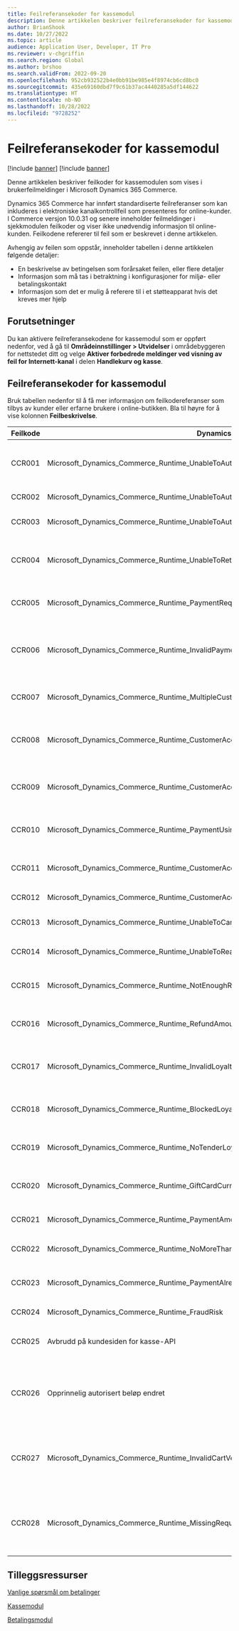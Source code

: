 ```yaml
---
title: Feilreferansekoder for kassemodul
description: Denne artikkelen beskriver feilreferansekoder for kassemodulen som vises i brukerfeilmeldinger i Microsoft Dynamics 365 Commerce.
author: BrianShook
ms.date: 10/27/2022
ms.topic: article
audience: Application User, Developer, IT Pro
ms.reviewer: v-chgriffin
ms.search.region: Global
ms.author: brshoo
ms.search.validFrom: 2022-09-20
ms.openlocfilehash: 952cb932522b4e0bb91be985e4f8974cb6cd8bc0
ms.sourcegitcommit: 435e69160dbd7f9c61b37ac4440285a5df144622
ms.translationtype: HT
ms.contentlocale: nb-NO
ms.lasthandoff: 10/28/2022
ms.locfileid: "9728252"
---
```

# <a name="checkout-module-error-reference-codes"></a>Feilreferansekoder for kassemodul

[!include [banner](includes/banner.md)]
[!include [banner](includes/preview-banner.md)]

Denne artikkelen beskriver feilkoder for kassemodulen som vises i brukerfeilmeldinger i Microsoft Dynamics 365 Commerce.

Dynamics 365 Commerce har innført standardiserte feilreferanser som kan inkluderes i elektroniske kanalkontrollfeil som presenteres for online-kunder. I Commerce versjon 10.0.31 og senere inneholder feilmeldinger i sjekkmodulen feilkoder og viser ikke unødvendig informasjon til online-kunden. Feilkodene refererer til feil som er beskrevet i denne artikkelen.

Avhengig av feilen som oppstår, inneholder tabellen i denne artikkelen følgende detaljer:

- En beskrivelse av betingelsen som forårsaket feilen, eller flere detaljer
- Informasjon som må tas i betraktning i konfigurasjoner for miljø- eller betalingskontakt
- Informasjon som det er mulig å referere til i et støtteapparat hvis det kreves mer hjelp

## <a name="prerequisites"></a>Forutsetninger

Du kan aktivere feilreferansekodene for kassemodul som er oppført nedenfor, ved å gå til **Områdeinnstillinger \> Utvidelser** i områdebyggeren for nettstedet ditt og velge **Aktiver forbedrede meldinger ved visning av feil for Internett-kanal** i delen **Handlekurv og kasse**. 

## <a name="checkout-module-error-reference-codes"></a>Feilreferansekoder for kassemodul

Bruk tabellen nedenfor til å få mer informasjon om feilkodereferanser som tilbys av kunder eller erfarne brukere i online-butikken. Bla til høyre for å vise kolonnen **Feilbeskrivelse**.

| Feilkode | Dynamics-korrelert feilkode | Feilbeskrivelse |
| ---------- | ------------------------------ | ----------------- |
| CCR001     | Microsoft\_Dynamics\_Commerce\_Runtime\_UnableToAuthorizePaymentCardTypeMissingOrNotSupported | Betalingen kan ikke autoriseres. Korttype-ID i **TokenizedPaymentCard** mangler, eller korttype-ID støttes ikke. |
| CCR002     | Microsoft\_Dynamics\_Commerce\_Runtime\_UnableToAuthorizePayment | Avvist. Betalingen kan ikke autoriseres. |
| CCR003     | Microsoft\_Dynamics\_Commerce\_Runtime\_UnableToAuthorizePaymentCardAdditionalContextRequired | Betalingen kan ikke autoriseres. Ytterligere informasjon kreves fra kunden. |
| CCR004     | Microsoft\_Dynamics\_Commerce\_Runtime\_UnableToRetrieveCardPaymentAcceptResult | Beklager, noe gikk galt. Vi kan ikke hente resultatet av godkjenning av kortbetaling. Prøv på nytt eller kontakt systemadministratoren. |
| CCR005     | Microsoft\_Dynamics\_Commerce\_Runtime\_PaymentRequiresMerchantProperties | Ikke mulig å betale på grunn av manglende forhandlerbetalingsegenskaper. Kontakt systemansvarlig. |
| CCR006     | Microsoft\_Dynamics\_Commerce\_Runtime\_InvalidPaymentRequest | Kan ikke hente betalingsmiddeltjenesten for operasjonen. Kontroller konfigurasjonen av betalingsmåten for betalingsmiddelet som er valgt. |
| CCR007     | Microsoft\_Dynamics\_Commerce\_Runtime\_MultipleCustomerAccountPaymentsNotAllowed | En kundekontobetaling er allerede brukt, og bare én betaling er tillatt per transaksjon. |
| CCR008     | Microsoft\_Dynamics\_Commerce\_Runtime\_CustomerAccountLimitSignDifferentFromAmountDue | Kundekontogrensen avviker fra det forfalte beløpet. Prøve en annen betalingsmåte, eller ta kontakt med kundestøtte for hjelp. |
| CCR009     | Microsoft\_Dynamics\_Commerce\_Runtime\_CustomerAccountPaymentExceedsTotalAmountForCarryOutAndReturnItems | Kundekontobetalingen overskrider det totale forfalte beløpet for varene i listen. Prøv på nytt senere, eller kontakt kundestøtten for hjelp. |
| CCR010     | Microsoft\_Dynamics\_Commerce\_Runtime\_PaymentUsingUnauthorizedAccount | Kundekontobetalingen krever egen konto eller en samsvarende fakturakonto på en betalingsmiddellinje. |
| CCR011     | Microsoft\_Dynamics\_Commerce\_Runtime\_CustomerAccountPaymentExceedsCustomerAccountFloorLimit | Kan ikke behandle en kundekontobetaling nå. Gulvgrenseverdien er overskredet. |
| CCR012     | Microsoft\_Dynamics\_Commerce\_Runtime\_CustomerAccountPaymentForCustomerWithoutAllowOnAccount | Denne kunden har ikke tillatelse til å betale a konto. |
| CCR013     | Microsoft\_Dynamics\_Commerce\_Runtime\_UnableToCancelPayment | Beklager, noe gikk galt. Betalingen kan ikke kanselleres. Prøv på nytt. |
| CCR014     | Microsoft\_Dynamics\_Commerce\_Runtime\_UnableToReadCardTokenInfo | Det oppstod en feil under behandling av betalingen. Prøv på nytt senere. |
| CCR015     | Microsoft\_Dynamics\_Commerce\_Runtime\_NotEnoughRewardPoints | Fordelsbetalingsbeløpet overskrider det som er tillatt for fordelskortet som brukes i denne transaksjonen. |
| CCR016     | Microsoft\_Dynamics\_Commerce\_Runtime\_RefundAmountMoreThanAllowed | Fordelsrefunderingsbeløpet overskrider det som er tillatt for fordelskortet som brukes i denne transaksjonen. |
| CCR017     | Microsoft\_Dynamics\_Commerce\_Runtime\_InvalidLoyaltyCardNumber | Finner ikke fordelskortnummeret. Aktiver fordelskortnummeret eller angi et annet kortnummer, og prøv deretter på nytt. |
| CCR018     | Microsoft\_Dynamics\_Commerce\_Runtime\_BlockedLoyaltyCard | Fordelskortnummeret er ikke tilgjengelig. Angi et annet kortnummer, og prøv deretter på nytt. |
| CCR019     | Microsoft\_Dynamics\_Commerce\_Runtime\_NoTenderLoyaltyCard | Dette fordelskortet kan ikke brukes til å løse inn fordelspoeng for denne transaksjonen. |
| CCR020     | Microsoft\_Dynamics\_Commerce\_Runtime\_GiftCardCurrencyMismatch | Det oppstod en feil i gavekortnummeret. Prøv et annen gavekort, eller ta kontakt med kundestøtte for hjelp. |
| CCR021     | Microsoft\_Dynamics\_Commerce\_Runtime\_PaymentAmountExceedsGiftBalance | Beløpet overskrider saldoen på gavekortet. Angi et annet beløp, og prøv deretter på nytt. |
| CCR022     | Microsoft\_Dynamics\_Commerce\_Runtime\_NoMoreThanOneLoyaltyTender | Transaksjonen kan ikke inneholde mer enn én fordelsbetalingslinje. |
| CCR023     | Microsoft\_Dynamics\_Commerce\_Runtime\_PaymentAlreadyVoided | Betalingsinformasjonen er enten manglende eller feil. Bekreft betalingsinformasjonen, og prøv på nytt. |
| CCR024     | Microsoft\_Dynamics\_Commerce\_Runtime\_FraudRisk | Ordren kan ikke behandles for øyeblikket. Prøv på nytt senere. |
| CCR025     | Avbrudd på kundesiden for kasse-API | Operasjonen på kundesiden er tidsavbrutt. Bekreft om ordren er behandlet i Dynamics 365 Commerce headquarters. |
| CCR026     | Opprinnelig autorisert beløp endret | Ordrebeløpet er endret fra det opprinnelige autorisasjonsbeløpet som behandles med betalingsportalen. Dette kan skyldes et tidutløp av en kupong, kampanje eller salg. |
| CCR027     | Microsoft\_Dynamics\_Commerce\_Runtime\_InvalidCartVersion | Det oppstod en feil under behandling en betaling. Referansen som oppgis til handlekurv-API, har en annen referanse enn forventet (og noterer potensiell inkonsekvens under utsjekkingsprosessen). |
| CCR028     | Microsoft\_Dynamics\_Commerce\_Runtime\_MissingRequiredCartTenderLines | Det har oppstått en feil i betalingsmåten som ble forsøkt. Kontakt kundestøtte for å se gjennom kontoinnstillingene, eller prøv på nytt med en annen betalingsmåte. |

## <a name="additional-resources"></a>Tilleggsressurser

[Vanlige spørsmål om betalinger](dev-itpro/payments-retail.md)

[Kassemodul](add-checkout-module.md)

[Betalingsmodul](payment-module.md)
